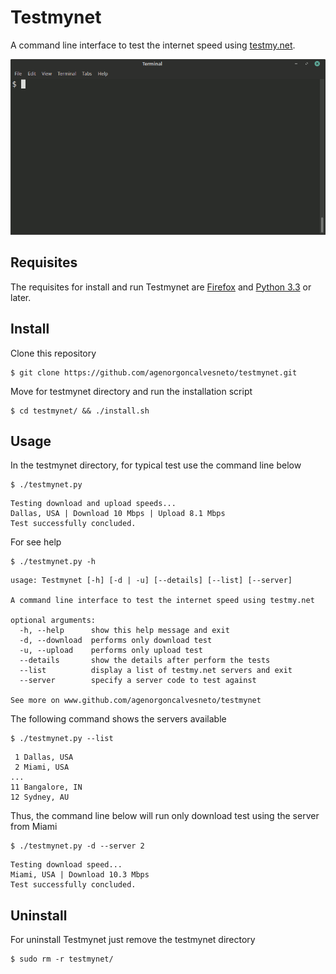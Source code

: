 # Testmynet

A command line interface to test the internet speed using [testmy.net](https://testmy.net).

<img src=https://github.com/agenorgoncalvesneto/testmynet/blob/master/testmynet.gif width=700>


## Requisites

The requisites for install and run Testmynet are [Firefox](https://www.mozilla.org/en-US/firefox/new/) and [Python 3.3](https://www.python.org/downloads/) or later.


## Install

Clone this repository
```
$ git clone https://github.com/agenorgoncalvesneto/testmynet.git
```
Move for testmynet directory and run the installation script
```
$ cd testmynet/ && ./install.sh
```


## Usage

In the testmynet directory, for typical test use the command line below
```
$ ./testmynet.py
```
```
Testing download and upload speeds...
Dallas, USA | Download 10 Mbps | Upload 8.1 Mbps
Test successfully concluded.
```

For see help
```
$ ./testmynet.py -h
```
```
usage: Testmynet [-h] [-d | -u] [--details] [--list] [--server]

A command line interface to test the internet speed using testmy.net

optional arguments:
  -h, --help      show this help message and exit
  -d, --download  performs only download test
  -u, --upload    performs only upload test
  --details       show the details after perform the tests
  --list          display a list of testmy.net servers and exit
  --server        specify a server code to test against

See more on www.github.com/agenorgoncalvesneto/testmynet
```
The following command shows the servers available
```
$ ./testmynet.py --list
```
```
 1 Dallas, USA
 2 Miami, USA
...
11 Bangalore, IN
12 Sydney, AU
```
Thus, the command line below will run only download test using the server from Miami
```
$ ./testmynet.py -d --server 2
```
```
Testing download speed...
Miami, USA | Download 10.3 Mbps
Test successfully concluded.
```


## Uninstall

For uninstall Testmynet just remove the testmynet directory
```
$ sudo rm -r testmynet/
```
